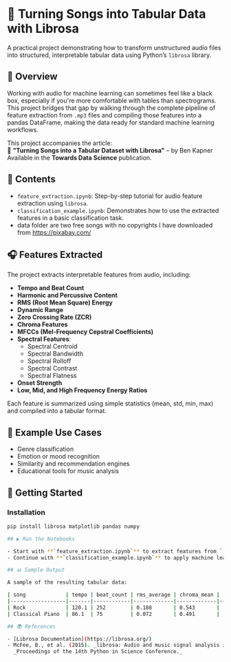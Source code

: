 # 🎵 Turning Songs into Tabular Data with Librosa

A practical project demonstrating how to transform unstructured audio files into structured, interpretable tabular data using Python’s `librosa` library.

## 📌 Overview

Working with audio for machine learning can sometimes feel like a black box, especially if you're more comfortable with tables than spectrograms. This project bridges that gap by walking through the complete pipeline of feature extraction from `.mp3` files and compiling those features into a pandas DataFrame, making the data ready for standard machine learning workflows.

This project accompanies the article:  
📄 **"Turning Songs into a Tabular Dataset with Librosa"** – by Ben Kapner  
Available in the **Towards Data Science** publication.

## 📂 Contents

- `feature_extraction.ipynb`: Step-by-step tutorial for audio feature extraction using `librosa`.
- `classification_example.ipynb`: Demonstrates how to use the extracted features in a basic classification task.
- data folder are two free songs with no copyrights I have downloaded from https://pixabay.com/ 

## 🎧 Features Extracted

The project extracts interpretable features from audio, including:

- **Tempo and Beat Count**
- **Harmonic and Percussive Content**
- **RMS (Root Mean Square) Energy**
- **Dynamic Range**
- **Zero Crossing Rate (ZCR)**
- **Chroma Features**
- **MFCCs (Mel-Frequency Cepstral Coefficients)**
- **Spectral Features**:
  - Spectral Centroid
  - Spectral Bandwidth
  - Spectral Rolloff
  - Spectral Contrast
  - Spectral Flatness
- **Onset Strength**
- **Low, Mid, and High Frequency Energy Ratios**

Each feature is summarized using simple statistics (mean, std, min, max) and compiled into a tabular format.

## 🧠 Example Use Cases

- Genre classification
- Emotion or mood recognition
- Similarity and recommendation engines
- Educational tools for music analysis

## 🚀 Getting Started

### Installation

```bash
pip install librosa matplotlib pandas numpy

## ▶️ Run the Notebooks

- Start with **`feature_extraction.ipynb`** to extract features from `.mp3` files.
- Continue with **`classification_example.ipynb`** to apply machine learning models to the extracted features.

## 📊 Sample Output

A sample of the resulting tabular data:

| song             | tempo | beat_count | rms_average | chroma_mean | ... |
|------------------|-------|------------|-------------|-------------|-----|
| Rock             | 120.1 | 252        | 0.188       | 0.543       | ... |
| Classical Piano  | 86.1  | 75         | 0.072       | 0.491       | ... |

## 📚 References

- [Librosa Documentation](https://librosa.org/)
- McFee, B., et al. (2015). _librosa: Audio and music signal analysis in Python._  
  _Proceedings of the 14th Python in Science Conference._

